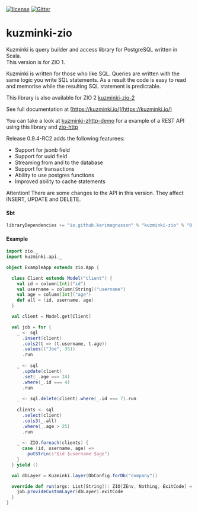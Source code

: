 [![license](https://img.shields.io/github/license/rdbc-io/rdbc.svg?style=flat-square)](https://github.com/rdbc-io/rdbc/blob/master/LICENSE)
[![Gitter](https://img.shields.io/gitter/room/gitterHQ/gitter.svg?style=flat-square)](https://gitter.im/kuzminki/kuzminki-zio)
# kuzminki-zio

Kuzminki is query builder and access library for PostgreSQL written in Scala.  
This version is for ZIO 1.

Kuzminki is written for those who like SQL. Queries are written with the same logic you write SQL statements. As a result the code is easy to read and memorise while the resulting SQL statement is predictable.

This library is also available for ZIO 2 [kuzminki-zio-2](https://github.com/karimagnusson/kuzminki-zio-2)  

See full documentation at [https://kuzminki.io/](https://kuzminki.io/)

You can take a look at [kuzminki-zhttp-demo](https://github.com/karimagnusson/kuzminki-zhttp-demo) for a example of a REST API using this library and [zio-http](https://github.com/dream11/zio-http)

Release 0.9.4-RC2 adds the following featurees:
- Support for jsonb field
- Support for uuid field
- Streaming from and to the database
- Support for transactions
- Ability to use postgres functions
- Improved ability to cache statements


Attention! There are some changes to the API in this version. They affect INSERT, UPDATE and DELETE.

#### Sbt
```sbt
libraryDependencies += "io.github.karimagnusson" % "kuzminki-zio" % "0.9.4-RC2"
```

#### Example
```scala
import zio._
import kuzminki.api._

object ExampleApp extends zio.App {

  class Client extends Model("client") {
    val id = column[Int]("id")
    val username = column[String]("username")
    val age = column[Int]("age")
    def all = (id, username, age)
  }

  val client = Model.get[Client]

  val job = for {
    _ <- sql
      .insert(client)
      .cols2(t => (t.username, t.age))
      .values(("Joe", 35))
      .run
    
    _ <- sql
      .update(client)
      .set(_.age ==> 24)
      .where(_.id === 4)
      .run
    
    _ <- sql.delete(client).where(_.id === 7).run
    
    clients <- sql
      .select(client)
      .cols3(_.all)
      .where(_.age > 25)
      .run
    
    _ <- ZIO.foreach(clients) {
      case (id, username, age) =>
        putStrLn(s"$id $username $age")
    }
  } yield ()

  val dbLayer = Kuzminki.layer(DbConfig.forDb("company"))

  override def run(args: List[String]): ZIO[ZEnv, Nothing, ExitCode] = {
    job.provideCustomLayer(dbLayer).exitCode
  }
}
```













